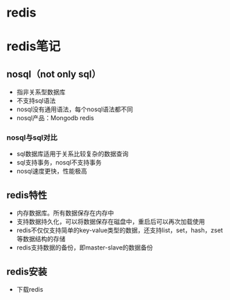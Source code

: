 # redis

# redis笔记
## nosql（not only sql）
* 指非关系型数据库
* 不支持sql语法
* nosql没有通用语法，每个nosql语法都不同
* nosql产品：Mongodb redis

### nosql与sql对比
* sql数据库适用于关系比较复杂的数据查询
* sql支持事务，nosql不支持事务
* nosql速度更快，性能极高

## redis特性
* 内存数据库。所有数据保存在内存中
* 支持数据持久化，可以将数据保存在磁盘中，重启后可以再次加载使用
* redis不仅仅支持简单的key-value类型的数据，还支持list，set，hash，zset等数据结构的存储
* redis支持数据的备份，即master-slave的数据备份

## redis安装
* 下载redis
